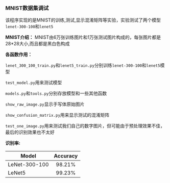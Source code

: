 ### MNIST数据集调试

该程序实现的是MNIST的训练,测试,显示混淆矩阵等实验，实验测试了两个模型```lenet-300-100```和```lenet5```

**MNIST介绍：**
MNIST由6万张训练图片和1万张测试图片构成的，每张图片都是28*28大小,而且都是黑白色构成

**各函数作用：**

```lenet_300_100_train.py```和```lenet5_train.py```分别训练```lenet-300-100```和```lenet5```模型

```test_model.py```用来测试模型

```models.py```和```tools.py```分别存放模型和一些其他函数

```show_raw_image.py```显示手写体原始图片

```show_confusion_matrix.py```用来显示测试的混淆矩阵

```test_one_image.py```用来测试我们自己的数字图片，但可能由于预处理效果不佳，最后的识别效果也不太好

**识别率:**

| Model                 | Accuracy   | 
| -------------         |:----------:| 
| LeNet-300-100         | 98.21%     | 
| LeNet5                | 99.23%     |  


